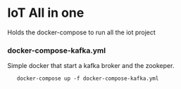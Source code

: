 # IoT All in one
Holds the docker-compose to run all the iot project

 ### docker-compose-kafka.yml
 Simple docker that start a kafka broker and the zookeper. 
 ```docker
    docker-compose up -f docker-compose-kafka.yml
 ```